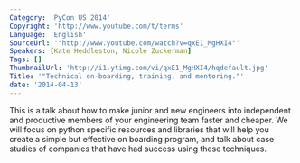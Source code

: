 ```yaml
---
Category: 'PyCon US 2014'
Copyright: 'http://www.youtube.com/t/terms'
Language: 'English'
SourceUrl: '"http://www.youtube.com/watch?v=qxE1_MgHXI4"'
Speakers: [Kate Heddleston, Nicole Zuckerman]
Tags: []
ThumbnailUrl: 'http://i1.ytimg.com/vi/qxE1_MgHXI4/hqdefault.jpg'
Title: '"Technical on-boarding, training, and mentoring."'
date: '2014-04-13'
---
```

This is a talk about how to make junior and new engineers into independent and productive members of your engineering team faster and cheaper. We will focus on python specific resources and libraries that will help you create a simple but effective on boarding program, and talk about case studies of companies that have had success using these techniques.